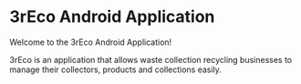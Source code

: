 # 3rEco Android Application

Welcome to the 3rEco Android Application!

3rEco is an application that allows waste collection recycling businesses to manage their collectors, products and collections easily.
